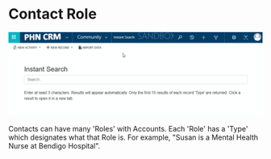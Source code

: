 # Contact Role

<img src="location.gif" />

Contacts can have many 'Roles' with Accounts. Each 'Role' has a 'Type' which designates what that Role is. For example, "Susan is a Mental Health Nurse at Bendigo Hospital".
